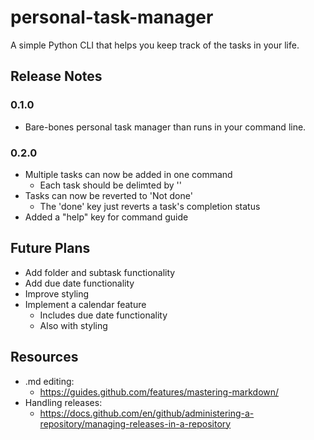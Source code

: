 # personal-task-manager
A simple Python CLI that helps you keep track of the tasks in your life.
## Release Notes
### 0.1.0
* Bare-bones personal task manager than runs in your command line.
### 0.2.0
* Multiple tasks can now be added in one command
  * Each task should be delimted by '\'
* Tasks can now be reverted to 'Not done'
  * The 'done' key just reverts a task's completion status
* Added a "help" key for command guide
## Future Plans
* Add folder and subtask functionality
* Add due date functionality
* Improve styling
* Implement a calendar feature
  * Includes due date functionality
  * Also with styling
## Resources
* .md editing:
  * https://guides.github.com/features/mastering-markdown/
* Handling releases:
  * https://docs.github.com/en/github/administering-a-repository/managing-releases-in-a-repository
